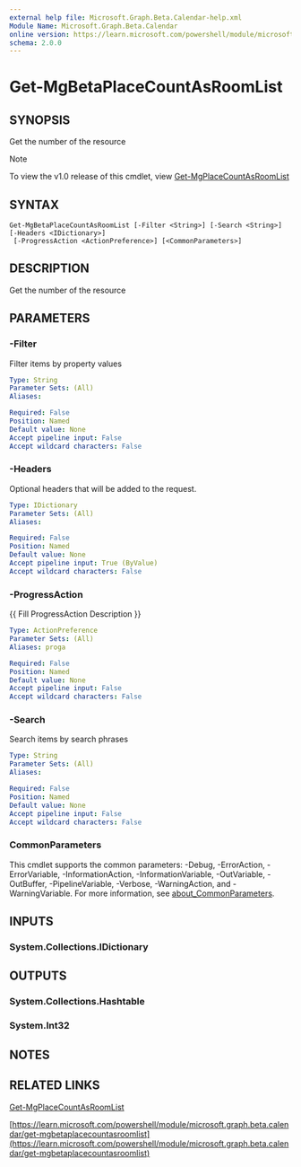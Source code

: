 ```yaml
---
external help file: Microsoft.Graph.Beta.Calendar-help.xml
Module Name: Microsoft.Graph.Beta.Calendar
online version: https://learn.microsoft.com/powershell/module/microsoft.graph.beta.calendar/get-mgbetaplacecountasroomlist
schema: 2.0.0
---
```


# Get-MgBetaPlaceCountAsRoomList

## SYNOPSIS
Get the number of the resource

> [!NOTE]
> To view the v1.0 release of this cmdlet, view [Get-MgPlaceCountAsRoomList](/powershell/module/Microsoft.Graph.Calendar/Get-MgPlaceCountAsRoomList?view=graph-powershell-1.0)

## SYNTAX

```
Get-MgBetaPlaceCountAsRoomList [-Filter <String>] [-Search <String>] [-Headers <IDictionary>]
 [-ProgressAction <ActionPreference>] [<CommonParameters>]
```

## DESCRIPTION
Get the number of the resource

## PARAMETERS

### -Filter
Filter items by property values

```yaml
Type: String
Parameter Sets: (All)
Aliases:

Required: False
Position: Named
Default value: None
Accept pipeline input: False
Accept wildcard characters: False
```

### -Headers
Optional headers that will be added to the request.

```yaml
Type: IDictionary
Parameter Sets: (All)
Aliases:

Required: False
Position: Named
Default value: None
Accept pipeline input: True (ByValue)
Accept wildcard characters: False
```

### -ProgressAction
{{ Fill ProgressAction Description }}

```yaml
Type: ActionPreference
Parameter Sets: (All)
Aliases: proga

Required: False
Position: Named
Default value: None
Accept pipeline input: False
Accept wildcard characters: False
```

### -Search
Search items by search phrases

```yaml
Type: String
Parameter Sets: (All)
Aliases:

Required: False
Position: Named
Default value: None
Accept pipeline input: False
Accept wildcard characters: False
```

### CommonParameters
This cmdlet supports the common parameters: -Debug, -ErrorAction, -ErrorVariable, -InformationAction, -InformationVariable, -OutVariable, -OutBuffer, -PipelineVariable, -Verbose, -WarningAction, and -WarningVariable. For more information, see [about_CommonParameters](http://go.microsoft.com/fwlink/?LinkID=113216).

## INPUTS

### System.Collections.IDictionary
## OUTPUTS

### System.Collections.Hashtable
### System.Int32
## NOTES

## RELATED LINKS
[Get-MgPlaceCountAsRoomList](/powershell/module/Microsoft.Graph.Calendar/Get-MgPlaceCountAsRoomList?view=graph-powershell-1.0)

[https://learn.microsoft.com/powershell/module/microsoft.graph.beta.calendar/get-mgbetaplacecountasroomlist](https://learn.microsoft.com/powershell/module/microsoft.graph.beta.calendar/get-mgbetaplacecountasroomlist)





